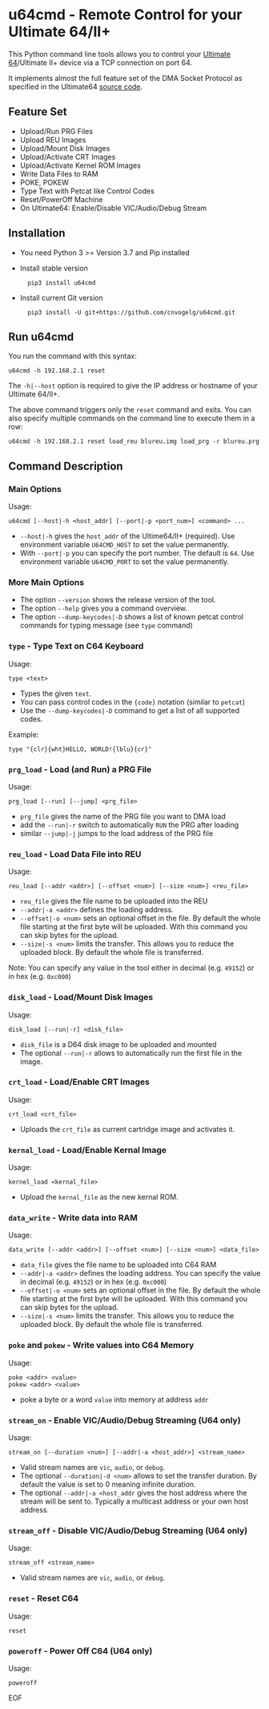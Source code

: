 # u64cmd - Remote Control for your Ultimate 64/II+

This Python command line tools allows you to control your [Ultimate 64][1]/Ultimate II+
device via a TCP connection on port 64.

It implements almost the full feature set of the DMA Socket Protocol as
specified in the Ultimate64 [source code][2].

[1]: https://ultimate64.com
[2]: https://github.com/GideonZ/1541ultimate/blob/master/software/network/socket_dma.cc

## Feature Set

* Upload/Run PRG Files
* Upload REU Images
* Upload/Mount Disk Images
* Upload/Activate CRT Images
* Upload/Activate Kernel ROM Images
* Write Data Files to RAM
* POKE, POKEW
* Type Text with Petcat like Control Codes
* Reset/PowerOff Machine
* On Ultimate64: Enable/Disable VIC/Audio/Debug Stream

## Installation

* You need Python 3 >= Version 3.7 and Pip installed
* Install stable version

        pip3 install u64cmd

* Install current Git version

        pip3 install -U git+https://github.com/cnvogelg/u64cmd.git

## Run u64cmd

You run the command with this syntax:

    u64cmd -h 192.168.2.1 reset

The `-h|--host` option is required to give the IP address or hostname of your
Ultimate 64/II+.

The above command triggers only the `reset` command and exits. You can also
specify multiple commands on the command line to execute them in a row:

    u64cmd -h 192.168.2.1 reset load_reu blureu.img load_prg -r blureu.prg

## Command Description

### Main Options

Usage:

    u64cmd [--host|-h <host_addr] [--port|-p <port_num>] <command> ...

* `--host|-h` gives the `host_addr` of the Ultime64/II+ (required). Use
  environment variable `U64CMD_HOST` to set the value permanently.
* With `--port|-p` you can specify the port number. The default is `64`. Use
  environment variable `U64CMD_PORT` to set the value permanently.

### More Main Options

* The option `--version` shows the release version of the tool.
* The option `--help` gives you a command overview.
* The option `--dump-keycodes|-D` shows a list of known petcat control
  commands for typing message (see `type` command)

### `type` - Type Text on C64 Keyboard

Usage:

    type <text>

* Types the given `text`.
* You can pass control codes in the `{code}` notation (similar to `petcat`)
* Use the `--dump-keycodes|-D` command to get a list of all supported codes.

Example:

    type "{clr}{wht}HELLO, WORLD!{lblu}{cr}"

### `prg_load` - Load (and Run) a PRG File  

Usage:

    prg_load [--run] [--jump] <prg_file>

* `prg_file` gives the name of the PRG file you want to DMA load
* add the `--run|-r` switch to automatically `RUN` the PRG after loading
* similar `--jump|-j` jumps to the load address of the PRG file

### `reu_load` - Load Data File into REU

Usage:

    reu_load [--addr <addr>] [--offset <num>] [--size <num>] <reu_file>

* `reu_file` gives the file name to be uploaded into the REU
* `--addr|-a <addr>` defines the loading address. 
* `--offset|-o <num>` sets an optional offset in the file. By default the
  whole file starting at the first byte will be uploaded. With this command
  you can skip bytes for the upload.
* `--size|-s <num>` limits the transfer. This allows you to reduce the
  uploaded block. By default the whole file is transferred.

Note: You can specify any value in the tool either in decimal (e.g. `49152`)
  or in hex (e.g. `0xc000`)

### `disk_load` - Load/Mount Disk Images

Usage:

    disk_load [--run|-r] <disk_file>

* `disk_file` is a D64 disk image to be uploaded and mounted
* The optional `--run|-r` allows to automatically run the first file in the
  image.

### `crt_load` - Load/Enable CRT Images

Usage:

    crt_load <crt_file>

* Uploads the `crt_file` as current cartridge image and activates it.

### `kernal_load` - Load/Enable Kernal Image

Usage:

    kernel_load <kernal_file>

* Upload the `kernal_file` as the new kernal ROM.

### `data_write` - Write data into RAM

Usage:

    data_write [--addr <addr>] [--offset <num>] [--size <num>] <data_file>

* `data_file` gives the file name to be uploaded into C64 RAM
* `--addr|-a <addr>` defines the loading address. You can specify the value
  in decimal (e.g. `49152`) or in hex (e.g. `0xc000`)
* `--offset|-o <num>` sets an optional offset in the file. By default the
  whole file starting at the first byte will be uploaded. With this command
  you can skip bytes for the upload.
* `--size|-s <num>` limits the transfer. This allows you to reduce the
  uploaded block. By default the whole file is transferred.

### `poke` and `pokew` - Write values into C64 Memory

Usage:

    poke <addr> <value>
    pokew <addr> <value>

* poke a byte or a word `value` into memory at address `addr`

### `stream_on` - Enable VIC/Audio/Debug Streaming (U64 only)

Usage:

    stream_on [--duration <num>] [--addr|-a <host_addr>] <stream_name>

* Valid stream names are `vic`, `audio`, or `debug`.
* The optional `--duration|-d <num>` allows to set the transfer duration. By
  default the value is set to 0 meaning infinite duration.
* The optional `--addr|-a <host_addr` gives the host address where the stream
  will be sent to. Typically a multicast address or your own host address.

### `stream_off` - Disable VIC/Audio/Debug Streaming (U64 only)

Usage:

    stream_off <stream_name>

* Valid stream names are `vic`, `audio`, or `debug`.

### `reset` - Reset C64

Usage:

    reset

### `poweroff` - Power Off C64 (U64 only)

Usage:

    poweroff

EOF
